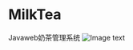 # MilkTea
Javaweb奶茶管理系统
![Image text](https://raw.githubusercontent.com/zhumei123/MilkTea/master/src/main/webapp/img/login.png)
